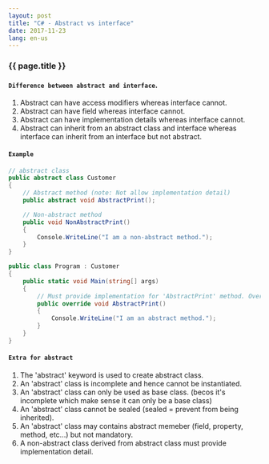 ```yaml
---
layout: post
title: "C# - Abstract vs interface"
date: 2017-11-23
lang: en-us
---
```


### {{ page.title }}

#### `Difference between abstract and interface`.

1. Abstract can have access modifiers whereas interface cannot.
2. Abstract can have field whereas interface cannot.
3. Abstract can have implementation details whereas interface cannot.
4. Abstract can inherit from an abstract class and interface whereas interface can inherit from an interface but not abstract.

#### `Example`
```csharp
// abstract class
public abstract class Customer
{
    // Abstract method (note: Not allow implementation detail)
    public abstract void AbstractPrint();

    // Non-abstract method
    public void NonAbstractPrint()
    {
        Console.WriteLine("I am a non-abstract method.");
    }
}

public class Program : Customer
{
    public static void Main(string[] args)
    {
        // Must provide implementation for 'AbstractPrint' method. Override keyword is needed
        public override void AbstractPrint()
        {
            Console.WriteLine("I am an abstract method.");
        }
    }
}
```

#### `Extra for abstract`

1. The 'abstract' keyword is used to create abstract class.
2. An 'abstract' class is incomplete and hence cannot be instantiated.
3. An 'abstract' class can only be used as base class. (becos it's incomplete which make sense it can only be a base class)
4. An 'abstract' class cannot be sealed (sealed = prevent from being inherited).
5. An 'abstract' class may contains abstract memeber (field, property, method, etc...) but not mandatory.
6. A non-abstract class derived from abstract class must provide implementation detail.


